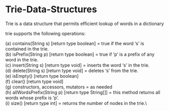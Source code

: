 # Trie-Data-Structures
Trie is a data structure that permits efficient lookup of words in a dictionary 

trie supports the following operations:

(a) contains(String s) [return type boolean] = true if the word ‘s’ is contained in the trie.\
(b) isPrefix(String p) [return type boolean] = true if ‘p’ is a prefix of any word in the trie.\
(c) insert(String s) [return type void] = inserts the word ‘s’ in the trie.\
(d) delete(String s) [return type void] = deletes ‘s’ from the trie.\
(e) isEmpty() [return type boolean] \
(f) clear() [return type void]\
(g) constructors, accessors, mutators = as needed\
(h) allWordsPrefix(String p) [return type String[]] = this method returns all words whose prefix is ‘p’.\
(i) size() [return type int] = returns the number of nodes in the trie.\
